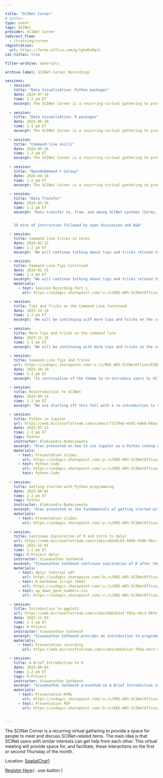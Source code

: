```yaml
---

title: "SCINet Corner"
# author: 
type: event
tags: SCINet
provider: SCINet Corner
redirect_from: 
  - /training/corner
registration: 
  url: https://forms.office.com/g/tgh4SxRqit
cal-titles: true

filter-archive: materials

archive-label: SCINet Corner Recordings

sessions:        
  - session:
    title: "Data Visualization: Python packages"
    date: 2024-07-18
    time: 1-2 pm ET
    excerpt: The SCINet Corner is a recurring virtual gathering to provide a space for people to meet and discuss SCINet-related items.
    
  - session:
    title: "Data Visualization: R packages"
    date: 2024-06-20
    time: 1-2 pm ET
    excerpt: The SCINet Corner is a recurring virtual gathering to provide a space for people to meet and discuss SCINet-related items.
    
  - session:
    title: "Command-line skills"
    date: 2024-05-16
    time: 1-2 pm ET
    excerpt: The SCINet Corner is a recurring virtual gathering to provide a space for people to meet and discuss SCINet-related items.
    
  - session:
    title: "OpenOnDemand + Galaxy"
    date: 2024-04-18
    time: 1-2 pm ET
    excerpt: The SCINet Corner is a recurring virtual gathering to provide a space for people to meet and discuss SCINet-related items.
    
  - session:
    title: "Data Transfer"
    date: 2024-03-28
    time: 1-2 pm ET
    excerpt: "Data transfer to, from, and among SCINet systems (Ceres, Atlas, and Juno) using Globus or scp.  


    25 mins of instruction followed by open discussion and Q&A"
    
  - session: 
    title: Command line tricks in Ceres
    date: 2024-02-15
    time: 1-2 pm ET
    excerpt: "We will continue talking about tips and tricks related to Ceres command line techniques."

  - session:
    title: Command Line Tips Continued
    date: 2024-01-25
    time: 1-2 pm ET
    excerpt: "We will continue talking about tips and tricks related to Ceres command line techniques."
    materials:
      - text: Session Recording Part 1
        url: https://usdagcc.sharepoint.com/:v:/s/REE-ARS-SCINetOffice/ESOunWF4mGxPoPGtTtECyJkBOlR6sSRxsK__oJKrIPjD5g

  - session:
    title: Tips and Tricks on the Command Line Continued
    date: 2023-12-14
    time: 1-2 pm ET
    excerpt: "We will be continuing with more tips and tricks on the command line."
    
  - session:
    title: More tips and tricks on the command line
    date: 2023-11-16
    time: 1-2 pm ET
    excerpt: "We will be continuing with more tips and tricks on the command line."
    
  - session:
    title: Command Line Tips and Tricks
    url: https://usdagcc.sharepoint.com/:v:/s/REE-ARS-SCINetOffice/ESOWnrVV_oJPpZzAtsRpeWEBlllKAcnpZYyEg6WO_r6U9g
    date: 2023-10-19
    time: 1-2 pm ET
    excerpt: "In continuation of the theme to re-introduce users to SCINet, we will be covering some tips and tricks on the command line that help you do certain routine jobs faster."
    
  - session:
    title: Reintroduction to SCINet
    date: 2023-09-14
    time: 1-2 pm ET
    excerpt: "We are starting off this fall with a re-introduction to SCINet"

  - session: 
    title: Python in Jupyter
    url: https://web.microsoftstream.com/video/cf3179eb-eb91-4db8-b8aa-062db5a769b0
    date: 2023-07-13
    time: 1-2 pm ET
    tags: Python
    instructor: Aleksandra Badaczewska
    excerpt: "Alex presented on how to use Jupyter as a Python coding environment"
    materials:
      - text: Presentation slides
        url: https://usdagcc.sharepoint.com/:p:/s/REE-ARS-SCINetOffice/EYwU4iMJJpNMh1J9lm39JTYBMHd5ILBdG9CoAAHMczCNHg
      - text: Python Code
        url: https://usdagcc.sharepoint.com/:u:/s/REE-ARS-SCINetOffice/EZTSyZe2Hb1JgVijnac6n-QBCstJucpZVChqPlJzT7GI4A
        text: Python Code
        
  - session: 
    title: Getting started with Python programming
    date: 2023-06-01
    time: 1-2 pm ET
    tags: Python
    instructor: Aleksandra Badaczewska
    excerpt: "Alex presented on the fundamentals of getting started with Python programming."
    materials:
      - text: Presentation slides
        url: https://usdagcc.sharepoint.com/:p:/s/REE-ARS-SCINetOffice/EUzrAkQ_GbZGltbsRkdF8GABGxYSc_3maC18Uf01YKbj8Q
      
  - session: 
    title: Continues Exploration of R and Intro to dplyr
    url: https://web.microsoftstream.com/video/abbd4c63-b996-4306-90cc-76620579576a #main link to video
    date: 2022-12-01
    time: 1-2 pm ET
    tags: R-Project dplyr
    instructor: Viswanathan Satheesh
    excerpt: "Viswanathan Satheesh continues exploration of R after the previous SCINet Corner (November 3, 2022) and provides an introduction to dplyr."
    materials:
      - text: dplyr tutorial pdf
        url: https://usdagcc.sharepoint.com/:b:/s/REE-ARS-SCINetOffice/EcPtk_SbA7xKjlsIzxecfbsB5AvetG3y3sW0NiYGhtfVzA
      - text: R markdown script (Rmd)
        url: https://usdagcc.sharepoint.com/:u:/s/REE-ARS-SCINetOffice/ETk0Y29bbbdHgr-aLRDKNugB6xW8CGraRtjgHlCoiCmkrg
      - text: up_down_gene_numbers.csv
        url: https://usdagcc.sharepoint.com/:x:/s/REE-ARS-SCINetOffice/EWhrKWRETdNMoQRt-4iIqlsBjJMvM-DYDCLIgoZkIuR34A
  
  - session: 
    title: Introduction to ggplot2
    url: https://web.microsoftstream.com/video/bbb3e1af-f02a-4dc3-98fe-0a90603198ea
    date: 2022-11-03
    time: 1-2 pm ET
    tags: R-Project
    instructor: Viswanathan Satheesh
    excerpt: "Viswanathan Satheesh provides an introduction to programming in R with emphasis on ggplot2."
    materials:
      - text: Presentation recording
        url: https://web.microsoftstream.com/video/bbb3e1af-f02a-4dc3-98fe-0a90603198ea

  - session: 
    title: A Brief Introduction to R
    date: 2022-08-04
    time: 1-2 pm ET
    tags: R-Project
    instructor: Viswanathan Satheesh
    excerpt: "Viswanathan Satheesh presented on A Brief Introduction to R."
    materials: 
      - text: Presentation HTML
        url: https://usdagcc.sharepoint.com/:u:/s/REE-ARS-SCINetOffice/EUbch4aS7UpIr3f6utCfo1UBU3Qe-PsV-EpiEGlmkNWQtA
      - text: Presentation PDF
        url: https://usdagcc.sharepoint.com/:b:/s/REE-ARS-SCINetOffice/EYUE5kuPOFZDgePLbFfvxK8BGYv38qjk_dfpIIjZCxTOAg
        
  
---
```


The SCINet Corner is a recurring virtual gathering to provide a space for people to meet and discuss SCINet-related items. The main idea is that SCINet users with similar interests can get help from each other. This virtual meeting will provide space for, and facilitate, these interactions on the first or second Thursday of the month.<!--excerpt-->

Location: [SpatialChat1](https://app.spatial.chat/s/scinet-corner)

[Register Here](https://forms.office.com/g/tgh4SxRqit){: .usa-button }
